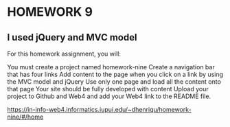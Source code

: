 # HOMEWORK 9

## I used jQuery and MVC model

For this homework assignment, you will:

You must create a project named homework-nine
Create a navigation bar that has four links
Add content to the page when you click on a link by using the MVC model and jQuery
Use only one page and load all the content onto that page
Your site should be fully developed with content
Upload your project to Github and Web4 and add your Web4 link to the README file.

https://in-info-web4.informatics.iupui.edu/~dhenriqu/homework-nine/#/home
